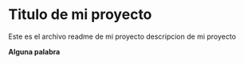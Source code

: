 # Titulo de mi proyecto

Este es el archivo readme de mi proyecto
descripcion de mi proyecto

**Alguna palabra**
